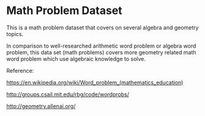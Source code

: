# Math Problem Dataset
This is a math problem dataset that covers on several algebra and geometry topics.

In comparison to well-researched arithmetic word problem or algebra word problem,
this data set (math problems) covers more geometry related math word problem which use algebraic
knowledge to solve.

Reference:

https://en.wikipedia.org/wiki/Word_problem_(mathematics_education)

http://groups.csail.mit.edu/rbg/code/wordprobs/

http://geometry.allenai.org/
